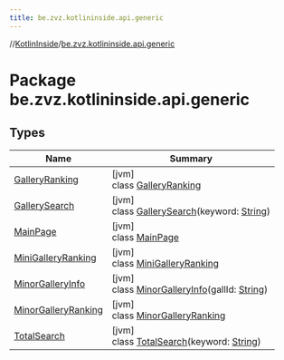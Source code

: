 ```yaml
---
title: be.zvz.kotlininside.api.generic
---
```

//[KotlinInside](../../index.html)/[be.zvz.kotlininside.api.generic](index.html)



# Package be.zvz.kotlininside.api.generic



## Types


| Name | Summary |
|---|---|
| [GalleryRanking](-gallery-ranking/index.html) | [jvm]<br>class [GalleryRanking](-gallery-ranking/index.html) |
| [GallerySearch](-gallery-search/index.html) | [jvm]<br>class [GallerySearch](-gallery-search/index.html)(keyword: [String](https://kotlinlang.org/api/latest/jvm/stdlib/kotlin/-string/index.html)) |
| [MainPage](-main-page/index.html) | [jvm]<br>class [MainPage](-main-page/index.html) |
| [MiniGalleryRanking](-mini-gallery-ranking/index.html) | [jvm]<br>class [MiniGalleryRanking](-mini-gallery-ranking/index.html) |
| [MinorGalleryInfo](-minor-gallery-info/index.html) | [jvm]<br>class [MinorGalleryInfo](-minor-gallery-info/index.html)(gallId: [String](https://kotlinlang.org/api/latest/jvm/stdlib/kotlin/-string/index.html)) |
| [MinorGalleryRanking](-minor-gallery-ranking/index.html) | [jvm]<br>class [MinorGalleryRanking](-minor-gallery-ranking/index.html) |
| [TotalSearch](-total-search/index.html) | [jvm]<br>class [TotalSearch](-total-search/index.html)(keyword: [String](https://kotlinlang.org/api/latest/jvm/stdlib/kotlin/-string/index.html)) |

